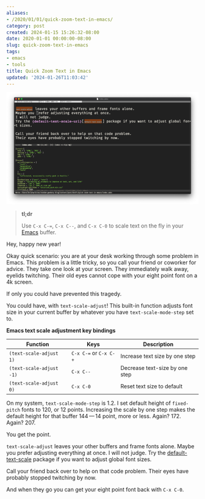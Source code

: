 ```yaml
---
aliases:
- /2020/01/01/quick-zoom-text-in-emacs/
category: post
created: 2024-01-15 15:26:32-08:00
date: 2020-01-01 00:00:00-08:00
slug: quick-zoom-text-in-emacs
tags:
- emacs
- tools
title: Quick Zoom Text in Emacs
updated: '2024-01-26T11:03:42'
---
```


![attachments/img/2020/cover-2020-01-01.png](../../../attachments/img/2020/cover-2020-01-01.png)

 > 
 > **tl;dr**
>
 > Use `C-x C-=`, `C-x C--`, and `C-x C-0` to scale text on the fly in your [Emacs](../../../card/Emacs.md) buffer.

Hey, happy new year!

Okay quick scenario: you are at your desk working through some problem in Emacs. This problem is a little tricky, so you call your friend or coworker for advice. They take one look at your screen. They immediately walk away, eyelids twitching. Their old eyes cannot cope with your eight point font on a 4k screen.

If only you could have prevented this tragedy.

You could have, with `text-scale-adjust`! This built-in function adjusts font size in your current buffer by whatever you have `text-scale-mode-step` set to.

**Emacs text scale adjustment key bindings**

|Function|Keys|Description|
|--------|----|-----------|
|`(text-scale-adjust 1)`|`C-x C-=` or `C-x C-+`|Increase text size by one step|
|`(text-scale-adjust -1)`|`C-x C--`|Decrease text-size by one step|
|`(text-scale-adjust 0)`|`C-x C-0`|Reset text size to default|

On my system, `text-scale-mode-step` is 1.2. I set default height of `fixed-pitch` fonts to 120, or 12 points. Increasing the scale by one step makes the default height for that buffer 144 — 14 point, more or less. Again? 172. Again? 207.

You get the point.

`text-scale-adjust` leaves your other buffers and frame fonts alone. Maybe you prefer adjusting everything at once. I will not judge. Try the [default-text-scale](https://github.com/purcell/default-text-scale) package if you want to adjust global font sizes.

Call your friend back over to help on that code problem. Their eyes have probably stopped twitching by now.

And when they go you can get your eight point font back with `C-x C-0`.